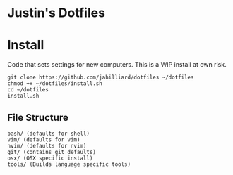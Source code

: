 # Justin's Dotfiles

# Install

Code that sets settings for new computers.  This is a WIP install at own risk.
```
git clone https://github.com/jahilliard/dotfiles ~/dotfiles 
chmod +x ~/dotfiles/install.sh
cd ~/dotfiles 
install.sh
```

## File Structure

```
bash/ (defaults for shell)
vim/ (defaults for vim)
nvim/ (defaults for nvim)
git/ (contains git defaults)
osx/ (OSX specific install)
tools/ (Builds language specific tools)
```
